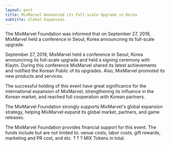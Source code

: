 ```yaml
---
layout: post
title: MixMarvel Announced its Full-scale Upgrade in Korea
subtitle: Global Expansion
---
```


The MixMarvel Foundation was informed that on September 27, 2019, MixMarvel held a conference in Seoul, Korea announcinng its full-scale upgrade. 

September 27, 2019, MixMarvel held a conference in Seoul, Korea announcinng its full-scale upgrade and held a signing ceremony with Klaytn. During this conference MixMarvel shared its latest achievements and notified the Korean Public of its upgrades. Also, MixMarvel promoted its new products and services. 

The successful holding of this event have great significance for the international expansion of MixMarvel, strengthening its influence in the Korean market, and reached full cooperation with Korean partners. 

The MixMarvel Foundation strongly supports MixMarvel's global expansion strategy, helping MixMarvel expand its global market, partners, and game releases. 

The MixMarvel Foundation provides financial support for this event. The funds include but are not limited to: venue costs, labor costs, gift rewards, marketing and PR cost, and etc. ? ? ? MIX Tokens in total. 



